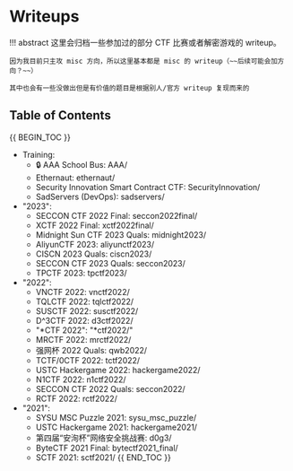 # Writeups

!!! abstract 
    这里会归档一些参加过的部分 CTF 比赛或者解密游戏的 writeup。

    因为我目前只主攻 misc 方向，所以这里基本都是 misc 的 writeup（~~后续可能会加方向？~~）

    其中也会有一些没做出但是有价值的题目是根据别人/官方 writeup 复现而来的

## Table of Contents

{{ BEGIN_TOC }}
- Training:
    - 🔒 AAA School Bus: AAA/
    - Ethernaut: ethernaut/
    - Security Innovation Smart Contract CTF: SecurityInnovation/
    - SadServers (DevOps): sadservers/
- "2023":
    - SECCON CTF 2022 Final: seccon2022final/
    - XCTF 2022 Final: xctf2022final/
    - Midnight Sun CTF 2023 Quals: midnight2023/
    - AliyunCTF 2023: aliyunctf2023/
    - CISCN 2023 Quals: ciscn2023/
    - SECCON CTF 2023 Quals: seccon2023/
    - TPCTF 2023: tpctf2023/
- "2022":
    - VNCTF 2022: vnctf2022/
    - TQLCTF 2022: tqlctf2022/
    - SUSCTF 2022: susctf2022/
    - D^3CTF 2022: d3ctf2022/
    - "*CTF 2022": "*ctf2022/"
    - MRCTF 2022: mrctf2022/
    - 强网杯 2022 Quals: qwb2022/
    - TCTF/0CTF 2022: tctf2022/
    - USTC Hackergame 2022: hackergame2022/
    - N1CTF 2022: n1ctf2022/
    - SECCON CTF 2022 Quals: seccon2022/
    - RCTF 2022: rctf2022/
- "2021":
    - SYSU MSC Puzzle 2021: sysu_msc_puzzle/
    - USTC Hackergame 2021: hackergame2021/
    - 第四届“安洵杯”网络安全挑战赛: d0g3/
    - ByteCTF 2021 Final: bytectf2021_final/
    - SCTF 2021: sctf2021/
{{ END_TOC }}
